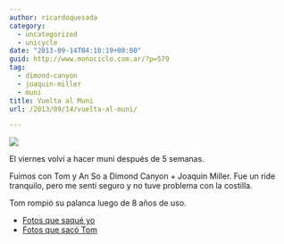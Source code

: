```yaml
---
author: ricardoquesada
category:
  - uncategorized
  - unicycle
date: "2013-09-14T04:10:19+00:00"
guid: http://www.monociclo.com.ar/?p=579
tag:
  - dimond-canyon
  - joaquin-miller
  - muni
title: Vuelta al Muni
url: /2013/09/14/vuelta-al-muni/

---
```

![](https://lh5.googleusercontent.com/-VdkxYnsQueU/UjSwc3f5rXI/AAAAAAAAvjg/1ld4yq62hr4/s400/IMG_2544.JPG)

El viernes volví a hacer muni después de 5 semanas.

Fuimos con Tom y An So a Dimond Canyon + Joaquin Miller. Fue un ride tranquilo, pero me sentí seguro y no tuve problema con la costilla.

Tom rompió su palanca luego de 8 años de uso.

- [Fotos que saqué yo](https://picasaweb.google.com/111588202880883771967/JoaquinMillerConTomYAnSo#)
- [Fotos que sacó Tom](http://www.flickr.com/photos/tholub/sets/72157635700393234/)
